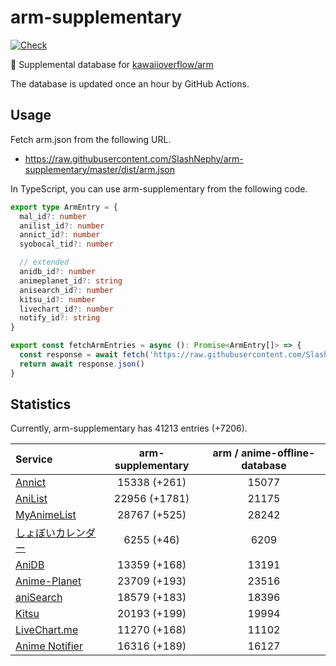 # arm-supplementary

[![Check](https://github.com/SlashNephy/arm-supplementary/actions/workflows/check-node.yml/badge.svg)](https://github.com/SlashNephy/arm-supplementary/actions/workflows/check-node.yml)

💊 Supplemental database for [kawaiioverflow/arm](https://github.com/kawaiioverflow/arm)

The database is updated once an hour by GitHub Actions.

## Usage

Fetch arm.json from the following URL.

- https://raw.githubusercontent.com/SlashNephy/arm-supplementary/master/dist/arm.json

In TypeScript, you can use arm-supplementary from the following code.

```TypeScript
export type ArmEntry = {
  mal_id?: number
  anilist_id?: number
  annict_id?: number
  syobocal_tid?: number

  // extended
  anidb_id?: number
  animeplanet_id?: string
  anisearch_id?: number
  kitsu_id?: number
  livechart_id?: number
  notify_id?: string
}

export const fetchArmEntries = async (): Promise<ArmEntry[]> => {
  const response = await fetch('https://raw.githubusercontent.com/SlashNephy/arm-supplementary/master/dist/arm.json')
  return await response.json()
}
```

## Statistics

Currently, arm-supplementary has 41213 entries (+7206).

| Service                                     | arm-supplementary | arm / anime-offline-database |
| :------------------------------------------ | :---------------: | :--------------------------: |
| [Annict](https://annict.com)                |   15338 (+261)    |            15077             |
| [AniList](https://anilist.co)               |   22956 (+1781)   |            21175             |
| [MyAnimeList](https://myanimelist.net)      |   28767 (+525)    |            28242             |
| [しょぼいカレンダー](https://cal.syoboi.jp) |    6255 (+46)     |             6209             |
| [AniDB](https://anidb.net)                  |   13359 (+168)    |            13191             |
| [Anime-Planet](https://anime-planet.com)    |   23709 (+193)    |            23516             |
| [aniSearch](https://anisearch.com)          |   18579 (+183)    |            18396             |
| [Kitsu](https://kitsu.io)                   |   20193 (+199)    |            19994             |
| [LiveChart.me](https://livechart.me)        |   11270 (+168)    |            11102             |
| [Anime Notifier](https://notify.moe)        |   16316 (+189)    |            16127             |
